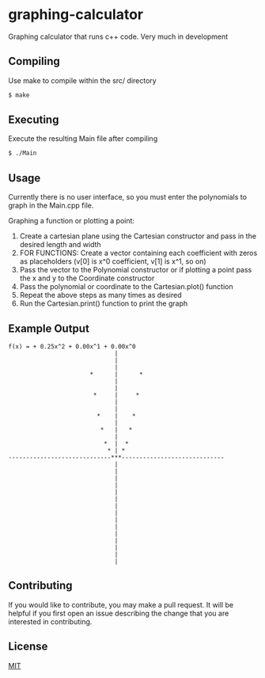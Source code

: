 # graphing-calculator
Graphing calculator that runs c++ code. Very much in development

## Compiling
Use make to compile within the src/ directory
```bash
$ make
```

## Executing
Execute the resulting Main file after compiling

```bash
$ ./Main
```

## Usage
Currently there is no user interface, so you must enter the polynomials to graph in the Main.cpp file.

Graphing a function or plotting a point:
<ol>
  <li>Create a cartesian plane using the Cartesian constructor and pass in the desired length and width</li>
  <li>FOR FUNCTIONS: Create a vector containing each coefficient with zeros as placeholders (v[0] is x^0 coefficient, v[1] is x^1, so on)</li>
  <li>Pass the vector to the Polynomial constructor or if plotting a point pass the x and y to the Coordinate constructor</li>
  <li>Pass the polynomial or coordinate to the Cartesian.plot() function</li>
  <li>Repeat the above steps as many times as desired</li>
  <li>Run the Cartesian.print() function to print the graph</li>
</ol>

## Example Output
```
f(x) = + 0.25x^2 + 0.00x^1 + 0.00x^0 
                              |                              
                              |                              
                              |                              
                       *      |      *                       
                              |                              
                              |                              
                        *     |     *                        
                              |                              
                              |                              
                         *    |    *                         
                              |                              
                          *   |   *                          
                              |                              
                           *  |  *                           
                            * | *                            
-----------------------------***-----------------------------
                              |                              
                              |                              
                              |                              
                              |                              
                              |                              
                              |                              
                              |                              
                              |                              
                              |                              
                              |                              
                              |                              
                              |                              
                              |                              
                              |                              
                              |                              
```

## Contributing
If you would like to contribute, you may make a pull request. It will be helpful if you first open an issue describing the change that you are interested in contributing.

## License
[MIT](https://choosealicense.com/licenses/mit/)
